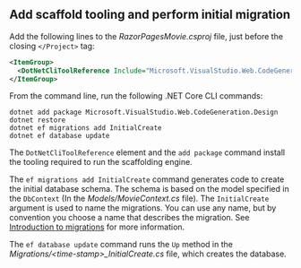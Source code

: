 <a name="cli"></a>

## Add scaffold tooling and perform initial migration

Add the following lines to the *RazorPagesMovie.csproj* file, just before the closing `</Project>` tag:

```xml
<ItemGroup>
  <DotNetCliToolReference Include="Microsoft.VisualStudio.Web.CodeGeneration.Tools" Version="2.1.0-preview1-final"/>
</ItemGroup>
```
  
From the command line, run the following .NET Core CLI commands:

```console
dotnet add package Microsoft.VisualStudio.Web.CodeGeneration.Design
dotnet restore
dotnet ef migrations add InitialCreate
dotnet ef database update
```

The `DotNetCliToolReference` element and the `add package` command install the tooling required to run the scaffolding engine.

The `ef migrations add InitialCreate` command generates code to create the initial database schema. The schema is based on the model specified in the `DbContext` (In the *Models/MovieContext.cs* file). The `InitialCreate` argument is used to name the migrations. You can use any name, but by convention you choose a name that describes the migration. See [Introduction to migrations](xref:data/ef-mvc/migrations#introduction-to-migrations) for more information.

The `ef database update` command runs the `Up` method in the *Migrations/\<time-stamp>_InitialCreate.cs* file, which creates the database.

